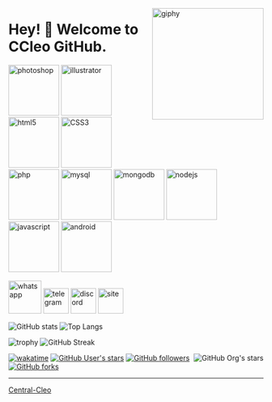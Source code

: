 <!--suppress HtmlDeprecatedAttribute -->
[<img align='right' src="" width="220" alt="giphy">](https://t.me/voko_aleksey)



# Hey! 👋 Welcome to CCleo GitHub. #



[<img src="https://cdn.iconscout.com/icon/free/png-64/adobe-photoshop-2522533-2132721.png" alt="photoshop" width="100">](https://docs.python.org/3/library/index.html)
[<img src="https://cdn.iconscout.com/icon/free/png-64/adobe-illustrator-1869036-1583160.png" alt="illustrator" width="100">](https://docs.oracle.com/en/java/)
[<img src="https://cdn.iconscout.com/icon/free/png-64/html-2752158-2284975.png" alt="html5" width="100">](https://kotlinlang.org/docs/home.html)
[<img src="https://cdn.iconscout.com/icon/free/png-64/css3-11-1175239.png" alt="CSS3" width="100">](https://developer.android.com/reference)
[<img src="https://cdn.iconscout.com/icon/free/png-64/php-28-226043.png" alt="php" width="100">](https://golang.org/doc/)
[<img src="https://cdn.iconscout.com/icon/free/png-64/mysql-6-226028.png" alt="mysql" width="100">](https://golang.org/doc/)
[<img src="https://cdn.iconscout.com/icon/free/png-64/mongodb-5-1175140.png" alt="mongodb" width="100">](https://golang.org/doc/)
[<img src="https://cdn.iconscout.com/icon/free/png-64/node-js-1174925.png" alt="nodejs" width="100">](https://golang.org/doc/)
[<img src="https://cdn.iconscout.com/icon/free/png-64/javascript-2752148-2284965.png" alt="javascript" width="100">](https://golang.org/doc/)
[<img src="https://cdn.iconscout.com/icon/free/png-64/android-247-1175275.png" alt="android" width="100">](https://golang.org/doc/)



[<img src="https://cdn.iconscout.com/icon/free/png-64/whatsapp-2254775-1881161.png" alt="whatsapp" width="65">](mailto:voko.aleksey@gmail.com)
[<img src="https://cdn.iconscout.com/icon/premium/png-64-thumb/telegram-1867901-1580057.png" alt="telegram" width="50">](https://t.me/voko_aleksey)
[<img src="https://cdn.iconscout.com/icon/free/png-64/discord-2474816-2056055.png" alt="discord" width="50">](https://t.me/oldcodersclub)
[<img src="https://cdn.iconscout.com/icon/premium/png-64-thumb/website-2754778-2292714.png" alt="site" width="50">](http://ccleo.online)




![GitHub stats](https://github-readme-stats.vercel.app/api?username=centralcleo&theme=gotham&show_icons=true&count_private=true&hide_title=true&hide_border=true)
![Top Langs](https://github-readme-stats.vercel.app/api/top-langs/?username=centralcleo&layout=default&theme=gotham&hide=html&hide_border=true&card_width=330)


![trophy](https://github-profile-trophy.vercel.app/?username=centralcleo&theme=onestar&no-frame=true&column=3&row=2)
![GitHub Streak](http://github-readme-streak-stats.herokuapp.com?user=centralcleo&theme=gotham&hide_border=true&date_format=M%20j%5B%2C%20Y%5D)


[<img alt="GitHub Org's stars" src="https://img.shields.io/github/stars/OldCodersClub?label=OldCodersClub%27s%20Stars&logoColor=red&style=social" align="right">](https://github.com/OldCodersClub/faq)

[![wakatime](https://wakatime.com/badge/user/8cc8aa38-4041-409b-9d27-a85e5b897ad4.svg?style=social)](https://wakatime.com/@8cc8aa38-4041-409b-9d27-a85e5b897ad4)
[<img alt="GitHub User's stars" src="https://img.shields.io/github/stars/centralcleo?affiliations=OWNER%2CCOLLABORATOR%2CORGANIZATION_MEMBER&label=Total%20user%20stars%20in%20all%20repo&logoColor=red&style=social">](https://github.com/centralcleo?tab=repositories&q=&type=&language=&sort=stargazers)
[<img alt="GitHub followers" src="https://img.shields.io/github/followers/centralcleo?&logoColor=red&style=social">](https://github.com/centralcleo?tab=followers)
[<img alt="GitHub forks" src="https://img.shields.io/github/forks/centralcleo/TranslatorSelenium?logoColor=red&style=social">](https://github.com/centralcleo/TranslatorSelenium/network/members)

------

[Central-Cleo](https://github.com/centralcleo)
